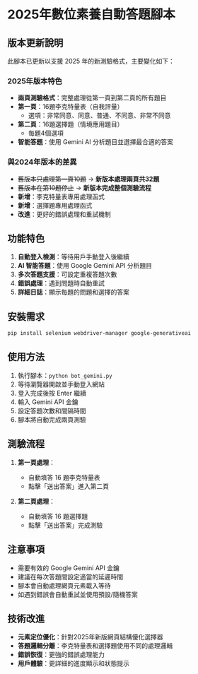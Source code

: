 # 2025年數位素養自動答題腳本

## 版本更新說明

此腳本已更新以支援 2025 年的新測驗格式，主要變化如下：

### 2025年版本特色
- **兩頁測驗格式**：完整處理從第一頁到第二頁的所有題目
- **第一頁**：16題李克特量表（自我評量）
  - 選項：非常同意、同意、普通、不同意、非常不同意
- **第二頁**：16題選擇題（情境應用題目）
  - 每題4個選項
- **智能答題**：使用 Gemini AI 分析題目並選擇最合適的答案

### 與2024年版本的差異
- ~~舊版本只處理第一頁10題~~ → **新版本處理兩頁共32題**
- ~~舊版本在第10題停止~~ → **新版本完成整個測驗流程**
- **新增**：李克特量表專用處理函式
- **新增**：選擇題專用處理函式
- **改進**：更好的錯誤處理和重試機制

## 功能特色

1. **自動登入檢測**：等待用戶手動登入後繼續
2. **AI 智能答題**：使用 Google Gemini API 分析題目
3. **多次答題支援**：可設定重複答題次數
4. **錯誤處理**：遇到問題時自動重試
5. **詳細日誌**：顯示每題的問題和選擇的答案

## 安裝需求

```bash
pip install selenium webdriver-manager google-generativeai
```

## 使用方法

1. 執行腳本：`python bot_gemini.py`
2. 等待瀏覽器開啟並手動登入網站
3. 登入完成後按 Enter 繼續
4. 輸入 Gemini API 金鑰
5. 設定答題次數和間隔時間
6. 腳本將自動完成兩頁測驗

## 測驗流程

1. **第一頁處理**：
   - 自動填答 16 題李克特量表
   - 點擊「送出答案」進入第二頁

2. **第二頁處理**：
   - 自動填答 16 題選擇題
   - 點擊「送出答案」完成測驗

## 注意事項

- 需要有效的 Google Gemini API 金鑰
- 建議在每次答題間設定適當的延遲時間
- 腳本會自動處理網頁元素載入等待
- 如遇到錯誤會自動重試並使用預設/隨機答案

## 技術改進

- **元素定位優化**：針對2025年新版網頁結構優化選擇器
- **答題邏輯分離**：李克特量表和選擇題使用不同的處理邏輯
- **錯誤恢復**：更強的錯誤處理能力
- **用戶體驗**：更詳細的進度顯示和狀態提示